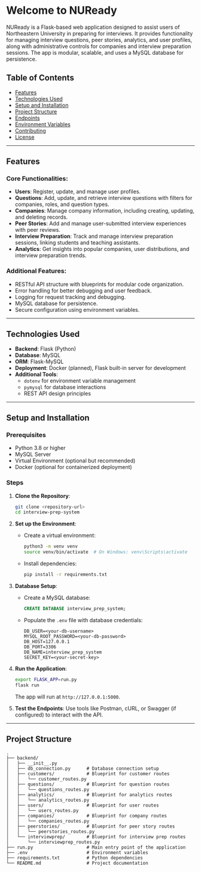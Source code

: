 # Welcome to NUReady

NUReady is a Flask-based web application designed to assist users of Northeastern University in preparing for interviews. It provides functionality for managing interview questions, peer stories, analytics, and user profiles, along with administrative controls for companies and interview preparation sessions. The app is modular, scalable, and uses a MySQL database for persistence.

## Table of Contents

- [Features](#features)
- [Technologies Used](#technologies-used)
- [Setup and Installation](#setup-and-installation)
- [Project Structure](#project-structure)
- [Endpoints](#endpoints)
- [Environment Variables](#environment-variables)
- [Contributing](#contributing)
- [License](#license)

---

## Features

### Core Functionalities:
- **Users**: Register, update, and manage user profiles.
- **Questions**: Add, update, and retrieve interview questions with filters for companies, roles, and question types.
- **Companies**: Manage company information, including creating, updating, and deleting records.
- **Peer Stories**: Add and manage user-submitted interview experiences with peer reviews.
- **Interview Preparation**: Track and manage interview preparation sessions, linking students and teaching assistants.
- **Analytics**: Get insights into popular companies, user distributions, and interview preparation trends.

### Additional Features:
- RESTful API structure with blueprints for modular code organization.
- Error handling for better debugging and user feedback.
- Logging for request tracking and debugging.
- MySQL database for persistence.
- Secure configuration using environment variables.

---

## Technologies Used

- **Backend**: Flask (Python)
- **Database**: MySQL
- **ORM**: Flask-MySQL
- **Deployment**: Docker (planned), Flask built-in server for development
- **Additional Tools**:
  - `dotenv` for environment variable management
  - `pymysql` for database interactions
  - REST API design principles

---

## Setup and Installation

### Prerequisites
- Python 3.8 or higher
- MySQL Server
- Virtual Environment (optional but recommended)
- Docker (optional for containerized deployment)

### Steps
1. **Clone the Repository**:
    ```bash
    git clone <repository-url>
    cd interview-prep-system
    ```

2. **Set up the Environment**:
    - Create a virtual environment:
      ```bash
      python3 -m venv venv
      source venv/bin/activate  # On Windows: venv\Scripts\activate
      ```
    - Install dependencies:
      ```bash
      pip install -r requirements.txt
      ```

3. **Database Setup**:
    - Create a MySQL database:
      ```sql
      CREATE DATABASE interview_prep_system;
      ```
    - Populate the `.env` file with database credentials:
      ```
      DB_USER=<your-db-username>
      MYSQL_ROOT_PASSWORD=<your-db-password>
      DB_HOST=127.0.0.1
      DB_PORT=3306
      DB_NAME=interview_prep_system
      SECRET_KEY=<your-secret-key>
      ```

4. **Run the Application**:
    ```bash
    export FLASK_APP=run.py
    flask run
    ```
    The app will run at `http://127.0.0.1:5000`.

5. **Test the Endpoints**:
    Use tools like Postman, cURL, or Swagger (if configured) to interact with the API.

---

## Project Structure

```plaintext
.
├── backend/
│   ├── __init__.py
│   ├── db_connection.py      # Database connection setup
│   ├── customers/            # Blueprint for customer routes
│   │   └── customer_routes.py
│   ├── questions/            # Blueprint for question routes
│   │   └── questions_routes.py
│   ├── analytics/            # Blueprint for analytics routes
│   │   └── analytics_routes.py
│   ├── users/                # Blueprint for user routes
│   │   └── users_routes.py
│   ├── companies/            # Blueprint for company routes
│   │   └── companies_routes.py
│   ├── peerstories/          # Blueprint for peer story routes
│   │   └── peerstories_routes.py
│   └── interviewprep/        # Blueprint for interview prep routes
│       └── interviewprep_routes.py
├── run.py                    # Main entry point of the application
├── .env                      # Environment variables
├── requirements.txt          # Python dependencies
└── README.md                 # Project documentation
